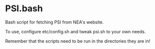 PSI.bash
========

Bash script for fetching PSI from NEA's website.

To use, configure etc/config.sh and tweak psi.sh to your own needs.

Remember that the scripts need to be run in the directories they are in!

